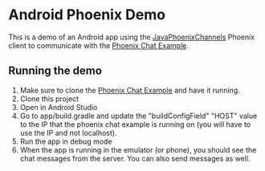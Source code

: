 Android Phoenix Demo
=====

This is a demo of an Android app using the [JavaPhoenixChannels](https://github.com/eoinsha/JavaPhoenixChannels) Phoenix client to communicate with the [Phoenix Chat Example](https://github.com/chrismccord/phoenix_chat_example).

## Running the demo
1. Make sure to clone the [Phoenix Chat Example](https://github.com/chrismccord/phoenix_chat_example) and have it running.
2. Clone this project
3. Open in Android Studio
4. Go to app/build.gradle and update the "buildConfigField" "HOST" value to the IP that the phoenix chat example is running on (you will have to use the IP and not localhost).
5. Run the app in debug mode
6. When the app is running in the emulator (or phone), you should see the chat messages from the server. You can also send messages as well.